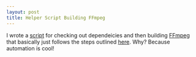 ```yaml
---
layout: post
title: Helper Script Building FFmpeg
---
```


I wrote a
[script](https://gist.github.com/clchiou/9f4490da1293aaa2b4b2)
for checking out dependeicies and then building
[FFmpeg](https://www.ffmpeg.org/)
that basically just follows the steps outlined
[here](https://trac.ffmpeg.org/wiki/CompilationGuide).
Why?  Because automation is cool!
